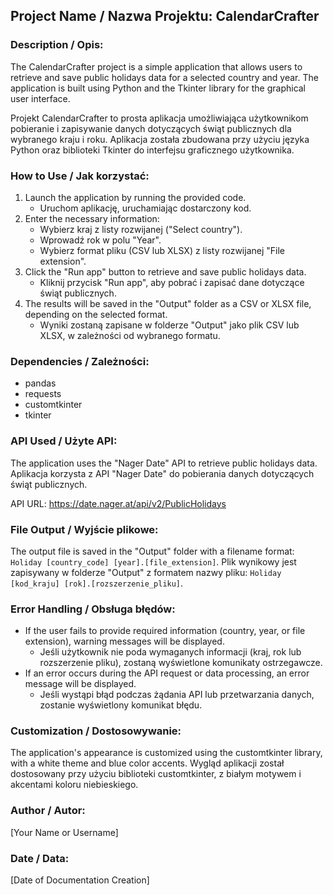 <h2>Project Name / Nazwa Projektu: CalendarCrafter</h2>

<h3>Description / Opis:</h3>
<p>The CalendarCrafter project is a simple application that allows users to retrieve and save public holidays data for a selected country and year. The application is built using Python and the Tkinter library for the graphical user interface.</p>

<p>Projekt CalendarCrafter to prosta aplikacja umożliwiająca użytkownikom pobieranie i zapisywanie danych dotyczących świąt publicznych dla wybranego kraju i roku. Aplikacja została zbudowana przy użyciu języka Python oraz biblioteki Tkinter do interfejsu graficznego użytkownika.</p>

<h3>How to Use / Jak korzystać:</h3>
<ol>
    <li>Launch the application by running the provided code.
        <ul>
            <li>Uruchom aplikację, uruchamiając dostarczony kod.</li>
        </ul>
    </li>
    <li>Enter the necessary information:
        <ul>
            <li>Wybierz kraj z listy rozwijanej ("Select country").</li>
            <li>Wprowadź rok w polu "Year".</li>
            <li>Wybierz format pliku (CSV lub XLSX) z listy rozwijanej "File extension".</li>
        </ul>
    </li>
    <li>Click the "Run app" button to retrieve and save public holidays data.
        <ul>
            <li>Kliknij przycisk "Run app", aby pobrać i zapisać dane dotyczące świąt publicznych.</li>
        </ul>
    </li>
    <li>The results will be saved in the "Output" folder as a CSV or XLSX file, depending on the selected format.
        <ul>
            <li>Wyniki zostaną zapisane w folderze "Output" jako plik CSV lub XLSX, w zależności od wybranego formatu.</li>
        </ul>
    </li>
</ol>

<h3>Dependencies / Zależności:</h3>
<ul>
    <li>pandas</li>
    <li>requests</li>
    <li>customtkinter</li>
    <li>tkinter</li>
</ul>

<h3>API Used / Użyte API:</h3>
<p>The application uses the "Nager Date" API to retrieve public holidays data.
Aplikacja korzysta z API "Nager Date" do pobierania danych dotyczących świąt publicznych.</p>

<p>API URL: <a href="https://date.nager.at/api/v2/PublicHolidays">https://date.nager.at/api/v2/PublicHolidays</a></p>

<h3>File Output / Wyjście plikowe:</h3>
<p>The output file is saved in the "Output" folder with a filename format: <code>Holiday [country_code] [year].[file_extension]</code>.
Plik wynikowy jest zapisywany w folderze "Output" z formatem nazwy pliku: <code>Holiday [kod_kraju] [rok].[rozszerzenie_pliku]</code>.</p>

<h3>Error Handling / Obsługa błędów:</h3>
<ul>
    <li>If the user fails to provide required information (country, year, or file extension), warning messages will be displayed.
        <ul>
            <li>Jeśli użytkownik nie poda wymaganych informacji (kraj, rok lub rozszerzenie pliku), zostaną wyświetlone komunikaty ostrzegawcze.</li>
        </ul>
    </li>
    <li>If an error occurs during the API request or data processing, an error message will be displayed.
        <ul>
            <li>Jeśli wystąpi błąd podczas żądania API lub przetwarzania danych, zostanie wyświetlony komunikat błędu.</li>
        </ul>
    </li>
</ul>

<h3>Customization / Dostosowywanie:</h3>
<p>The application's appearance is customized using the customtkinter library, with a white theme and blue color accents.
Wygląd aplikacji został dostosowany przy użyciu biblioteki customtkinter, z białym motywem i akcentami koloru niebieskiego.</p>

<h3>Author / Autor:</h3>
<p>[Your Name or Username]</p>

<h3>Date / Data:</h3>
<p>[Date of Documentation Creation]</p>

</body>
</html>
